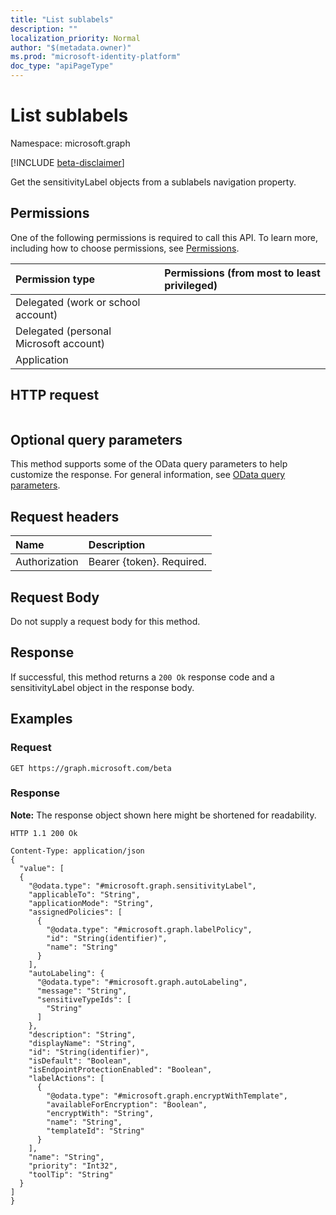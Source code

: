 ```yaml
---
title: "List sublabels"
description: ""
localization_priority: Normal
author: "$(metadata.owner)"
ms.prod: "microsoft-identity-platform"
doc_type: "apiPageType"
---
```


# List sublabels

Namespace: microsoft.graph

[!INCLUDE [beta-disclaimer](../../includes/beta-disclaimer.md)]

Get the sensitivityLabel objects from a sublabels navigation property.

## Permissions

One of the following permissions is required to call this API. To learn more, including how to choose permissions, see [Permissions](/graph/permissions-reference).

| Permission type                        | Permissions (from most to least privileged) |
| :------------------------------------- | :------------------------------------------ |
| Delegated (work or school account)     |                                             |
| Delegated (personal Microsoft account) |                                             |
| Application                            |                                             |

## HTTP request

<!-- {
  "blockType": "ignored"
}
-->

```http

```

## Optional query parameters

This method supports some of the OData query parameters to help customize the response. For general information, see [OData query parameters](/graph/query-parameters).

## Request headers

| Name          | Description               |
| :------------ | :------------------------ |
| Authorization | Bearer {token}. Required. |

## Request Body

<!-- Actions and Functions -->

<!-- CRUD Methods -->

Do not supply a request body for this method.

## Response

If successful, this method returns a `200 Ok` response code and a sensitivityLabel object in the response body.

## Examples

### Request

<!-- {
  "blockType": "request",
  "name": "list_sublabels"
}
-->

```http
GET https://graph.microsoft.com/beta

```

### Response

**Note:** The response object shown here might be shortened for readability.

<!-- {
  "blockType": "response",
  "truncated": true,
  "@odata.type": "$(this.ReturnTypeFullName)"
}
-->

```http
HTTP 1.1 200 Ok

Content-Type: application/json
{
  "value": [
  {
    "@odata.type": "#microsoft.graph.sensitivityLabel",
    "applicableTo": "String",
    "applicationMode": "String",
    "assignedPolicies": [
      {
        "@odata.type": "#microsoft.graph.labelPolicy",
        "id": "String(identifier)",
        "name": "String"
      }
    ],
    "autoLabeling": {
      "@odata.type": "#microsoft.graph.autoLabeling",
      "message": "String",
      "sensitiveTypeIds": [
        "String"
      ]
    },
    "description": "String",
    "displayName": "String",
    "id": "String(identifier)",
    "isDefault": "Boolean",
    "isEndpointProtectionEnabled": "Boolean",
    "labelActions": [
      {
        "@odata.type": "#microsoft.graph.encryptWithTemplate",
        "availableForEncryption": "Boolean",
        "encryptWith": "String",
        "name": "String",
        "templateId": "String"
      }
    ],
    "name": "String",
    "priority": "Int32",
    "toolTip": "String"
  }
]
}

```
